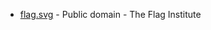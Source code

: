* [flag.svg](https://commons.wikimedia.org/wiki/File:Flag_of_Anglesey.svg) - Public domain - The Flag Institute
